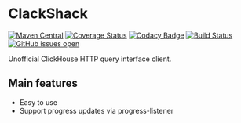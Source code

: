 # ClackShack

[![Maven Central](https://img.shields.io/maven-central/v/com.ethlo.clackshack/clackshack.svg)](https://search.maven.org/artifact/com.ethlo.jsons2xsd/jsons2xsd)
[![Coverage Status](https://coveralls.io/repos/github/ethlo/clackshack/badge.svg)](https://coveralls.io/github/ethlo/clackshack)
[![Codacy Badge](https://app.codacy.com/project/badge/Grade/2291d61125f44037b92f56893d13fe49)](https://www.codacy.com/gh/ethlo/clackshack/dashboard?utm_source=github.com&amp;utm_medium=referral&amp;utm_content=ethlo/clackshack&amp;utm_campaign=Badge_Grade)
[![Build Status](https://app.travis-ci.com/ethlo/clackshack.svg?branch=main)](https://app.travis-ci.com/ethlo/clackshack)
[![GitHub issues open](https://img.shields.io/github/issues/ethlo/clackshack.svg)](https://github.com/ethlo/jsons2xsd/issues)

Unofficial ClickHouse HTTP query interface client.

## Main features
* Easy to use
* Support progress updates via progress-listener